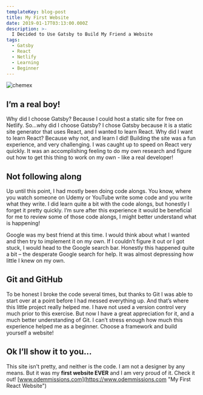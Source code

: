 ```yaml
---
templateKey: blog-post
title: My First Website
date: 2019-01-17T03:13:00.000Z
description: >-
  I Decided to Use Gatsby to Build My Friend a Website
tags:
  - Gatsby
  - React
  - Netlify
  - Learning
  - Beginner
---
```

![chemex](/img/patrick-tomasso-71909-unsplash.jpg)
## I’m a real boy! 

 Why did I choose Gatsby? Because I could host a static site for free on Netlify. So...why did I choose Gatsby? I chose Gatsby because it is a static site generator that uses React, and I wanted to learn React. Why did I want to learn React? Because why not, and learn I did! Building the site was a fun experience, and very challenging. I was caught up to speed on React very quickly. It was an accomplishing feeling to do my own research and figure out how to get this thing to work on my own - like a real developer! 

## Not following along

Up until this point, I had mostly been doing code alongs. You know, where you watch someone on Udemy or YouTube write some code and you write what they write. I did learn quite a bit with the code alongs, but honestly I forget it pretty quickly. I’m sure after this experience it would be beneficial for me to review some of those code alongs, I might better understand what is happening!

Google was my best friend at this time. I would think about what I wanted and then try to implement it on my own. If I couldn’t figure it out or I got stuck, I would head to the Google search bar. Honestly this happened quite a bit – the desperate Google search for help. It was almost depressing how little I knew on my own. 

## Git and GitHub

To be honest I broke the code several times, but thanks to Git I was able to start over at a point before I had messed everything up. And that’s where this little project really helped me. I have not used a version control very much prior to this exercise. But now I have a great appreciation for it, and a much better understanding of Git. I can’t stress enough how much this experience helped me as a beginner. Choose a framework and build yourself a website!

## Ok I’ll show it to you…

This site isn't pretty, and neither is the code. I am not a designer by any means. But it was my **first website EVER** and I am very proud of it. Check it out! [www.odemmissions.com](https://www.odemmissions.com "My First React Website")